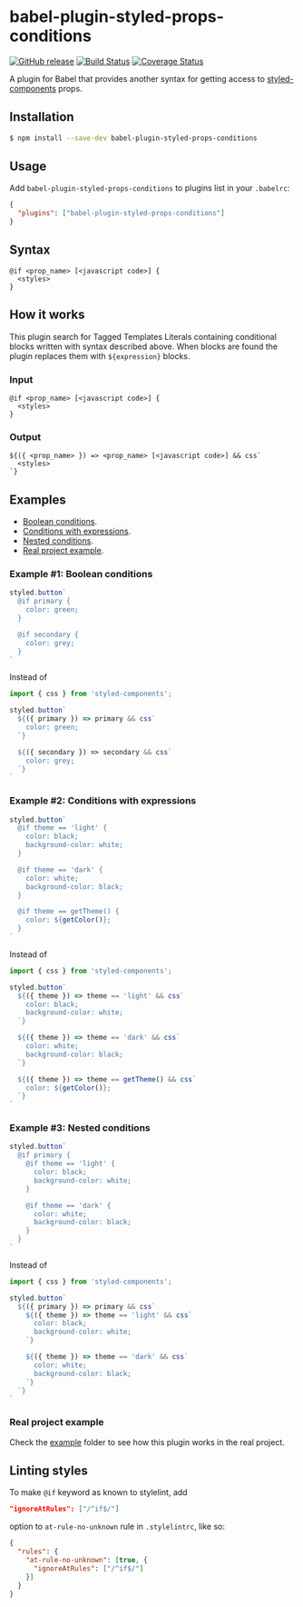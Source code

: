 # babel-plugin-styled-props-conditions

[![GitHub release](https://img.shields.io/github/release/MikeDevice/babel-plugin-styled-props-conditions.svg)](https://github.com/MikeDevice/babel-plugin-styled-props-conditions/releases)
[![Build Status](https://travis-ci.org/MikeDevice/babel-plugin-styled-props-conditions.svg?branch=master)](https://travis-ci.org/MikeDevice/babel-plugin-styled-props-conditions)
[![Coverage Status](https://coveralls.io/repos/github/MikeDevice/babel-plugin-styled-props-conditions/badge.svg?branch=master)](https://coveralls.io/github/MikeDevice/babel-plugin-styled-props-conditions?branch=master)

A plugin for Babel that provides another syntax for getting access to [styled-components](https://styled-components.com) props.

## Installation

```sh
$ npm install --save-dev babel-plugin-styled-props-conditions
```

## Usage
Add `babel-plugin-styled-props-conditions` to plugins list in your `.babelrc`:

```json
{
  "plugins": ["babel-plugin-styled-props-conditions"]
}
```

## Syntax

```
@if <prop_name> [<javascript code>] {
  <styles>
}
```

## How it works
This plugin search for Tagged Templates Literals containing conditional blocks written with syntax described above. When blocks are found the plugin replaces them with `${expression}` blocks.

### Input

```
@if <prop_name> [<javascript code>] {
  <styles>
}
```

### Output

```
${({ <prop_name> }) => <prop_name> [<javascript code>] && css`
  <styles>
`}
```

## Examples
* [Boolean conditions](#boolean-conditions).
* [Conditions with expressions](#conditions-with-expressions).
* [Nested conditions](#nested-conditions).
* [Real project example](#real-project-example).

### <a id="boolean-conditions"></a> Example #1: Boolean conditions

```js
styled.button`
  @if primary {
    color: green;
  }

  @if secondary {
    color: grey;
  }
`
```

Instead of

```js
import { css } from 'styled-components';

styled.button`
  ${({ primary }) => primary && css`
    color: green;
  `}

  ${({ secondary }) => secondary && css`
    color: grey;
  `}
`
```

### <a id="conditions-with-expressions"></a> Example #2: Conditions with expressions

```js
styled.button`
  @if theme == 'light' {
    color: black;
    background-color: white;
  }

  @if theme == 'dark' {
    color: white;
    background-color: black;
  }

  @if theme == getTheme() {
    color: ${getColor()};
  }
`
```

Instead of

```js
import { css } from 'styled-components';

styled.button`
  ${({ theme }) => theme == 'light' && css`
    color: black;
    background-color: white;
  `}

  ${({ theme }) => theme == 'dark' && css`
    color: white;
    background-color: black;
  `}

  ${({ theme }) => theme == getTheme() && css`
    color: ${getColor()};
  `}
`
```

### <a id="nested-conditions"></a> Example #3: Nested conditions

```js
styled.button`
  @if primary {
    @if theme == 'light' {
      color: black;
      background-color: white;
    }

    @if theme == 'dark' {
      color: white;
      background-color: black;
    }
  }
`
```

Instead of
```js
import { css } from 'styled-components';

styled.button`
  ${({ primary }) => primary && css`
    ${({ theme }) => theme == 'light' && css`
      color: black;
      background-color: white;
    `}

    ${({ theme }) => theme == 'dark' && css`
      color: white;
      background-color: black;
    `}
  `}
`
```

### <a id="real-project-example"></a> Real project example

Check the [example](example) folder to see how this plugin works in the real project.

## Linting styles
To make `@if` keyword as known to stylelint, add

```json
"ignoreAtRules": ["/^if$/"]
```

option to `at-rule-no-unknown` rule in `.stylelintrc`, like so:

```json
{
  "rules": {
    "at-rule-no-unknown": [true, {
      "ignoreAtRules": ["/^if$/"]
    }]
  }
}
```

